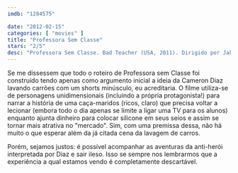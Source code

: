 ```yaml
---
imdb: "1284575"

date: "2012-02-15"
categories: [ "movies" ]
title: "Professora Sem Classe"
stars: "2/5"
desc: "Professora Sem Classe. Bad Teacher (USA, 2011). Dirigido por Jake Kasdan. Escrito por Gene Stupnitsky, Lee Eisenberg. Com Cameron Diaz, Lucy Punch, Jason Segel, Justin Timberlake, Phyllis Smith, John Michael Higgins, Dave Allen, Jillian Armenante, Matthew J. Evans."
---
```

Se me dissessem que todo o roteiro de Professora sem Classe foi construído tendo apenas como argumento inicial a ideia da Cameron Diaz lavando carrões com um shorts minúsculo, eu acreditaria. O filme utiliza-se de personagens unidimensionais (incluindo a própria protagonista!) para narrar a história de uma caça-maridos (ricos, claro) que precisa voltar a lecionar (embora todo o dia apenas se limite a ligar uma TV para os alunos) enquanto ajunta dinheiro para colocar silicone em seus seios e assim se tornar mais atrativa no "mercado". Sim, com uma premissa dessa, não há muito o que esperar além da já citada cena da lavagem de carros.

Porém, sejamos justos: é possível acompanhar as aventuras da anti-herói interpretada por Diaz e sair ileso. Isso se sempre nos lembrarmos que a experiência a qual estamos vendo é completamente descartável.

